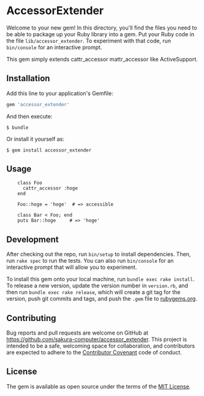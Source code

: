 # AccessorExtender

Welcome to your new gem! In this directory, you'll find the files you need to be able to package up your Ruby library into a gem. Put your Ruby code in the file `lib/accessor_extender`. To experiment with that code, run `bin/console` for an interactive prompt.

This gem simply extends cattr_accessor mattr_accessor like ActiveSupport.

## Installation

Add this line to your application's Gemfile:

```ruby
gem 'accessor_extender'
```

And then execute:

    $ bundle

Or install it yourself as:

    $ gem install accessor_extender

## Usage

```
	class Foo
	  cattr_accessor :hoge
	end

	Foo::hoge = 'hoge'  # => accessible

	class Bar < Foo; end
	puts Bar::hoge     # => 'hoge'
```

## Development

After checking out the repo, run `bin/setup` to install dependencies. Then, run `rake spec` to run the tests. You can also run `bin/console` for an interactive prompt that will allow you to experiment.

To install this gem onto your local machine, run `bundle exec rake install`. To release a new version, update the version number in `version.rb`, and then run `bundle exec rake release`, which will create a git tag for the version, push git commits and tags, and push the `.gem` file to [rubygems.org](https://rubygems.org).

## Contributing

Bug reports and pull requests are welcome on GitHub at https://github.com/sakura-computer/accessor_extender. This project is intended to be a safe, welcoming space for collaboration, and contributors are expected to adhere to the [Contributor Covenant](contributor-covenant.org) code of conduct.


## License

The gem is available as open source under the terms of the [MIT License](http://opensource.org/licenses/MIT).

